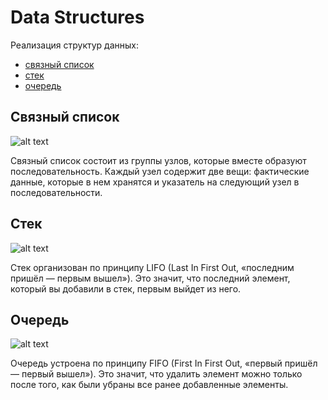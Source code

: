 # Data Structures


Реализация структур данных:
- [связный список](https://github.com/4FR4KO-POVELECKO/data-structures/blob/master/linked_list.py)
- [стек](https://github.com/4FR4KO-POVELECKO/data-structures/blob/master/stack.py)
- [очередь](https://github.com/4FR4KO-POVELECKO/data-structures/blob/master/queue.py)


<a name="linked_list"></a> 
## Связный список 

![alt text](https://habrastorage.org/r/w1560/web/457/670/66a/45767066a1d34dee9fc40e4cdf86872f.png)

Связный список состоит из группы узлов, которые вместе образуют последовательность. 
Каждый узел содержит две вещи: фактические данные, которые в нем хранятся и указатель 
на следующий узел в последовательности.


<a name="stack"></a> 
## Стек

![alt text](https://habrastorage.org/r/w1560/web/22f/907/b15/22f907b15b594128ab541966d5635e28.png)

Стек организован по принципу LIFO (Last In First Out, «последним пришёл — первым вышел»). 
Это значит, что последний элемент, который вы добавили в стек, первым выйдет из него.


<a name="queue"></a> 
## Очередь

![alt text](https://habrastorage.org/r/w1560/web/dc6/2eb/f8a/dc62ebf8a5ce481398f2cd9ae8ce7563.png)

Очередь устроена по принципу FIFO (First In First Out, «первый пришёл — первый вышел»). 
Это значит, что удалить элемент можно только после того, как были убраны все 
ранее добавленные элементы.
